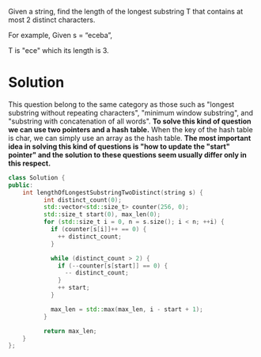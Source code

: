 Given a string, find the length of the longest substring T that contains at most 2 distinct characters.

For example, Given s = “eceba”,

T is "ece" which its length is 3.

# Solution

This question belong to the same category as those such as "longest substring without repeating characters", "minimum window substring", and "substring with concatenation of all words". __To solve this kind of question we can use two pointers and a hash table.__ When the key of the hash table is char, we can simply use an array as the hash table. __The most important idea in solving this kind of questions is "how to update the "start" pointer" and the solution to these questions seem usually differ only in this respect.__

```cpp
class Solution {
public:
    int lengthOfLongestSubstringTwoDistinct(string s) {
          int distinct_count(0);
          std::vector<std::size_t> counter(256, 0);
          std::size_t start(0), max_len(0);
          for (std::size_t i = 0, n = s.size(); i < n; ++i) {
            if (counter[s[i]]++ == 0) {
              ++ distinct_count;
            }

            while (distinct_count > 2) {
              if (--counter[s[start]] == 0) {
                -- distinct_count;
              }
              ++ start;
            }

            max_len = std::max(max_len, i - start + 1);
          }

          return max_len;
    }
};
```
